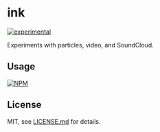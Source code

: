 # ink

[![experimental](http://badges.github.io/stability-badges/dist/experimental.svg)](http://github.com/badges/stability-badges)

Experiments with particles, video, and SoundCloud.

## Usage

[![NPM](https://nodei.co/npm/ink.png)](https://www.npmjs.com/package/ink)

## License

MIT, see [LICENSE.md](http://github.com/mattdesl/ink/blob/master/LICENSE.md) for details.

